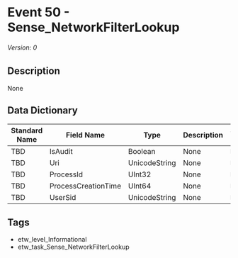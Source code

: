 # Event 50 - Sense_NetworkFilterLookup
###### Version: 0

## Description
None

## Data Dictionary
|Standard Name|Field Name|Type|Description|Sample Value|
|---|---|---|---|---|
|TBD|IsAudit|Boolean|None|`None`|
|TBD|Uri|UnicodeString|None|`None`|
|TBD|ProcessId|UInt32|None|`None`|
|TBD|ProcessCreationTime|UInt64|None|`None`|
|TBD|UserSid|UnicodeString|None|`None`|

## Tags
* etw_level_Informational
* etw_task_Sense_NetworkFilterLookup